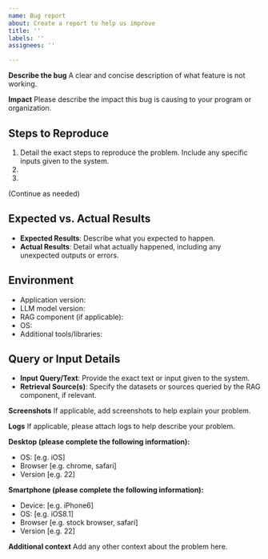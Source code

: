 ```yaml
---
name: Bug report
about: Create a report to help us improve
title: ''
labels: ''
assignees: ''

---
```


**Describe the bug**
A clear and concise description of what feature is not working.

**Impact**
Please describe the impact this bug is causing to your program or organization.

## Steps to Reproduce
1. Detail the exact steps to reproduce the problem. Include any specific inputs given to the system.
2. 
3. 
(Continue as needed)

## Expected vs. Actual Results
- **Expected Results**: Describe what you expected to happen.
- **Actual Results**: Detail what actually happened, including any unexpected outputs or errors.

## Environment
- Application version:
- LLM model version:
- RAG component (if applicable):
- OS:
- Additional tools/libraries:

## Query or Input Details
- **Input Query/Text**: Provide the exact text or input given to the system.
- **Retrieval Source(s)**: Specify the datasets or sources queried by the RAG component, if relevant.

**Screenshots**
If applicable, add screenshots to help explain your problem.

**Logs**
If applicable, please attach logs to help describe your problem.

**Desktop (please complete the following information):**
 - OS: [e.g. iOS]
 - Browser [e.g. chrome, safari]
 - Version [e.g. 22]

**Smartphone (please complete the following information):**
 - Device: [e.g. iPhone6]
 - OS: [e.g. iOS8.1]
 - Browser [e.g. stock browser, safari]
 - Version [e.g. 22]

**Additional context**
Add any other context about the problem here.